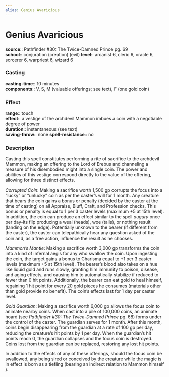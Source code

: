```yaml
---
alias: Genius Avaricious
---
```


# Genius Avaricious 

**source**:: Pathfinder \#30: The Twice-Damned Prince pg. 69  
**school**:: conjuration (creation) (evil)
**level**:: arcanist 6, cleric 6, oracle 6, sorcerer 6, warpriest 6, wizard 6

### Casting 

**casting-time**:: 10 minutes  
**components**:: V, S, M (valuable offerings; see text), F (one gold coin)

### Effect 

**range**:: touch  
**effect**:: a vestige of the archdevil Mammon imbues a coin with a negotiable degree of power  
**duration**:: instantaneous (see text)  
**saving-throw**:: none
**spell-resistance**:: no

### Description 

Casting this spell constitutes performing a rite of sacrifice to the archdevil Mammon, making an offering to the Lord of Erebus and channeling a measure of his disembodied might into a single coin. The power and abilities of this vestige correspond directly to the value of the offering, allowing for three distinct effects.  
  
*Corrupted Coin*: Making a sacrifice worth 1,500 gp corrupts the focus into a “lucky” or “unlucky” coin as per the caster’s will for 1 month. Any creature that bears the coin gains a bonus or penalty (decided by the caster at the time of casting) on all Appraise, Bluff, Craft, and Profession checks. This bonus or penalty is equal to 1 per 3 caster levels (maximum +5 at 15th level). In addition, the coin can produce an effect similar to the spell *augury* once per day-its flip producing a weal (heads), woe (tails), or nothing result (landing on the edge). Potentially unknown to the bearer (if different from the caster), the caster can telepathically hear any question asked of the coin and, as a free action, influence the result as he chooses.  
  
*Mammon’s Mantle*: Making a sacrifice worth 3,000 gp transforms the coin into a kind of infernal aegis for any who swallow the coin. Upon ingesting the coin, the target gains a bonus to Charisma equal to +1 per 3 caster levels (maximum +5 at 15th level). The bearer’s blood also takes on a hue like liquid gold and runs slowly, granting him immunity to poison, disease, and aging effects, and causing him to automatically stabilize if reduced to fewer than 0 hit points. Additionally, the bearer can eat gold to heal himself, regaining 1 hit point for every 20 gold pieces he consumes (materials other than gold provide no benefit). The coin’s effects last for 1 day per caster level.  
  
*Gold Guardian*: Making a sacrifice worth 6,000 gp allows the focus coin to animate nearby coins. When cast into a pile of 100,000 coins, an animate hoard (see *Pathfinder \#30: The Twice-Damned Prince* pg. 68) forms under the control of the caster. The guardian serves for 1 month. After this month, coins begin disappearing from the guardian at a rate of 100 gp per day, reducing the creature’s hit points by 1 per day. When the guardian’s hit points reach 0, the guardian collapses and the focus coin is destroyed. Coins lost from the guardian can be replaced, restoring any lost hit points.  
  
In addition to the effects of any of these offerings, should the focus coin be swallowed, any being sired or conceived by the creature while the magic is in effect is born as a tiefling (bearing an indirect relation to Mammon himself ).
